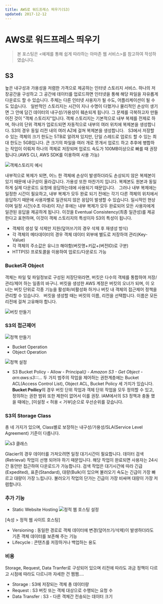 ```yaml
---
title: AWS로 워드프레스 띄우기(S3)
updated: 2017-12-12
---
```


# AWS로 워드프레스 띄우기

> 본 포스팅은 <예제를 통해 쉽게 따라하는 아마존 웹 서비스>를 참고하여 작성하였습니다.

## S3

높은 내구성과 가용성을 저렴한 가격으로 제공하는 인터넷 스토리지 서비스. 하나의 저장공간을 구성하고 그 공간에 데이터를 업로드하면 인터넷을 통해 해당 파일을 자유롭게 다운로드 할 수 있습니다. 주체는 다른 인터넷 사용자가 될 수도, 어플리케이션이 될 수도 있습니다.   
일반적인 스토리지는 시간이 지나 수명이 다했거나 물리적인 손상이 생기면 그 안에 담긴 데이터의 내구성/가용성이 훼손되게 됩니다. 그 문제를 극복하고자 만들어진 것이 "객체 스토리지"입니다. 객체 스토리지는 기본적으로 내부 복제를 전제로 하며, 하나의 단위 객체가 업로드되면 자동적으로 내부의 여러 위치에 복제본을 생성합니다. S3의 경우 동일 리전 내의 여러 AZ에 걸쳐 복제본을 생성합니다.   
S3에서 저장할 수 있는 객체의 크기 한도는 5TB로 알려져 있지만, 단일 스레드로 업로드 할 수 있는 최대 한도는 5GB입니다. 큰 크기의 파일을 여러 개로 쪼개서 업로드 하고 추후에 병합하는 작업이 이뤄져 하나의 객체로 저장되며 업로드 속도가 100MB이상으로 빠를 때 권장됩니다.(AWS CLI, AWS SDK를 이용하여 사용 가능)

![객체스토리지 예시](https://uselesscarrot.github.io/assets/aws-noob-objectstorage.png)

내부적으로 복제가 되면, 어느 한 객체에 손상이 발생하더라도 손상되지 않은 복제본이 있기 때문에 내구성이 올라갑니다. 가용성 또한 마찬가지 입니다. 복제본도 원본과 동일하게 실제 다운로드 요청에 응답하는데에 사용되기 때문입니다.   
그러나 내부 복제에는 일정한 시간이 필요하고, 내부 복제가 모두 완료 되기 전에는 각기 다른 객체의 위치에서 응답하기 때문에 사용자별로 일관되지 않은 응답이 발생할 수 있습니다. 일시적인 현상이며 일정 시간(수초 이내)이 지난 후에는 내부 복제가 모두 완료되어 모든 사용자에게 일관된 응답을 제공하게 됩니다. 이것을 Eventual Consistency(최종 일관성)를 제공한다고 표현하며, 이것이 객체 스토리지의 특성이자 S3의 특성이 됩니다.
* 객체의 생성 및 삭제만 지원(덮어쓰기의 경우 삭제 후 재생성 방식)
* 각 객체의 메타데이터의 경우 객체 데이터 외부에 별도로 저장하여 관리(Key-Value)
* 각 객체의 주소값은 유니크 해야함(버킷명+키값+(버전ID)로 구분)
* HTTP(S) 프로토콜을 이용하여 업로드/다운로드 가능

### Bucket과 Object
객체는 파일 및 파일정보로 구성된 저장단위라면, 버킷은 다수의 객체를 통합하여 저장/관리/제어 하는 일종의 바구니. 버킷을 생성한 AWS 계정은 버킷의 오너가 되며, 이 오너는 버킷 단위로 각종 기능을 활성화/비활성화 하거나 버킷 내 객체의 접근제어 정책을 관리할 수 있습니다.   
버킷을 생성할 때는 버킷의 이름, 리전을 선택합니다. 이름은 모든 리전에 걸쳐 고유해야 합니다.

![버킷 만들기](https://uselesscarrot.github.io/assets/aws-noob-makebucket.png)

### S3의 접근제어
![정책 만들기](https://uselesscarrot.github.io/assets/aws-noob-s3policy.png)
* Bucket Operation
* Object Operation

![정책 설정](https://uselesscarrot.github.io/assets/aws-noob-s3policygenerator.png)
* S3 Bucket Policy - Allow - Principal(*) - Amazon S3 - Get Object - arn:aws:s3:::...*
두 가지 범주의 작업을 제어하는 권한계층에는 Bucket ACL(Access Control List), Object ACL, Bucket Policy 세 가지가 있습니다.   
**Bucket Poilicy**의 경우 버킷 단위 작업과 객체 단위 작업을 모두 정의할 수 있고, 정의하는 권한 범위 또한 제한이 없어서 이를 권장.
IAM에서의 S3 정책과 충돌 했을 때에는, [미설정 < 허용 < 거부]순으로 우선순위를 갖습니다.

### S3의 Storage Class

총 네 가지가 있으며, Class별로 보장하는 내구성/가용성/SLA(Service Level Agreement) 기준이 다릅니다.   

![s3 클래스](https://uselesscarrot.github.io/assets/aws-noob-s3class.png)

Glacier의 경우 데이터를 가져오려면 일정 대기시간이 필요합니다. 데이터 검색(Retrieval) 작업이 선행 되어야 하기 때문입니다. 해당 작업이 완료되면 사용자는 24시간 동안만 접근하여 다운로드가 가능합니다. 검색 작업은 대기시간에 따라 긴급(Expedited), 표준(Standard), 대량(Bulk)이 있으며 불러오기 속도는 긴급이 가장 빠르고 대량이 가장 느립니다. 불러오기 작업의 단가는 긴급이 가장 비싸며 대량이 가장 저렴합니다.

### 추가 기능

* Static Website Hosting
![정적 웹 호스팅 설정](https://uselesscarrot.github.io/assets/aws-noob-staticweb.png)

[속성 > 정적 웹 사이트 호스팅]

* Versioning : 동일한 경로로 객체 데이터에 변경(덮어쓰기/삭제)이 발생하더라도 기존 객체 데이터를 보존해 주는 기능
* Lifecycle : 콘텐츠를 저장하거나 백업하는 용도

### 비용

Storage, Request, Data Tranfer로 구성되어 있으며 리전에 따라도 과금 정책이 다르고 시점에 따라도 다르니까 자세한 건 쩜쩜.... 

* Storage : S3에 저장되는 객체 총 데이터량
* Request : S3 버킷 또는 객체 대상으로 수행되는 요청 수
* Data Transfer : S3 - 다른 객체간 전송되는 데이터 크기
